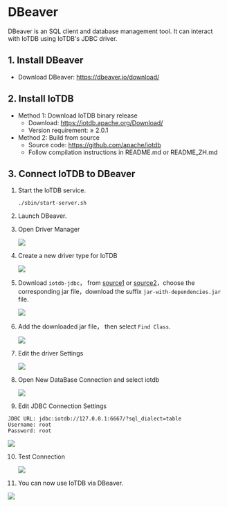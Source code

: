 <!--

    Licensed to the Apache Software Foundation (ASF) under one
    or more contributor license agreements.  See the NOTICE file
    distributed with this work for additional information
    regarding copyright ownership.  The ASF licenses this file
    to you under the Apache License, Version 2.0 (the
    "License"); you may not use this file except in compliance
    with the License.  You may obtain a copy of the License at
    
        http://www.apache.org/licenses/LICENSE-2.0
    
    Unless required by applicable law or agreed to in writing,
    software distributed under the License is distributed on an
    "AS IS" BASIS, WITHOUT WARRANTIES OR CONDITIONS OF ANY
    KIND, either express or implied.  See the License for the
    specific language governing permissions and limitations
    under the License.

-->

# DBeaver

DBeaver is an SQL client and database management tool. It can interact with IoTDB using IoTDB's JDBC driver.

## 1. Install DBeaver

* Download DBeaver: https://dbeaver.io/download/

## 2. Install IoTDB

* Method 1: Download IoTDB binary release
  * Download: https://iotdb.apache.org/Download/
  * Version requirement: ≥ 2.0.1
* Method 2: Build from source
  * Source code: https://github.com/apache/iotdb
  * Follow compilation instructions in README.md or README_ZH.md


## 3. Connect IoTDB to DBeaver

1. Start the IoTDB service.

   ```shell
   ./sbin/start-server.sh
   ```
2. Launch DBeaver.

3. Open Driver Manager

   ![](/img/UserGuide/Ecosystem-Integration/DBeaver/01.png?raw=true)

4. Create a new driver type for IoTDB

   ![](/img/UserGuide/Ecosystem-Integration/DBeaver/02.png)

5. Download `iotdb-jdbc`， from [source1](https://maven.proxy.ustclug.org/maven2/org/apache/iotdb/iotdb-jdbc/) or [source2](https://repo1.maven.org/maven2/org/apache/iotdb/iotdb-jdbc/)，choose the corresponding jar file，download the suffix `jar-with-dependencies.jar` file.

   ![](/img/table-dbeaver-8.png)

6. Add the downloaded jar file， then select `Find Class`.

   ![](/img/table-dbeaver-9.png)

7. Edit the driver Settings

   ![](/img/table-dbeaver-10.png)

8. Open New DataBase Connection and select iotdb

   ![](/img/UserGuide/Ecosystem-Integration/DBeaver/06.png)

9.  Edit JDBC Connection Settings

```
JDBC URL: jdbc:iotdb://127.0.0.1:6667/?sql_dialect=table
Username: root
Password: root
```

![](/img/table-dbeaver-11.png)

10. Test Connection

    ![](/img/table-dbeaver-12.png)

4. You can now use IoTDB via DBeaver.

![](/img/table-dbeaver-7.png)